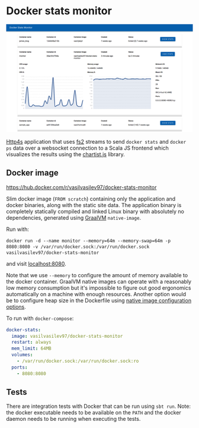 # Docker stats monitor

![Screenshot](./screenshot.png)

[Http4s](https://http4s.org) application that uses [fs2](https://fs2.io) streams to send `docker stats` and `docker ps` data over a websocket connection to a Scala JS frontend which visualizes the results using the [chartist.js](https://gionkunz.github.io/chartist-js/) library.

## Docker image
https://hub.docker.com/r/vasilvasilev97/docker-stats-monitor

Slim docker image (`FROM scratch`) containing only the application and docker binaries, along with the static site data. The application binary is completely statically compiled and linked Linux binary with absolutely no dependencies, generated using [GraalVM](https://www.graalvm.org) `native-image`.

Run with:

```
docker run -d --name monitor --memory=64m --memory-swap=64m -p 8080:8080 -v /var/run/docker.sock:/var/run/docker.sock vasilvasilev97/docker-stats-monitor
```

and visit [localhost:8080](http://localhost:8080/).

Note that we use `--memory` to configure the amount of memory available to the docker container. GraalVM native images can operate with a reasonably low memory consumption but it's impossible to figure out good ergonomics automatically on a machine with enough resources. Another option would be to configure heap size in the Dockerfile using [native image configuration options](https://github.com/oracle/graal/blob/master/substratevm/OPTIONS.md#garbage-collection-options).

To run with `docker-compose`:

```yaml
docker-stats:
  image: vasilvasilev97/docker-stats-monitor
  restart: always
  mem_limit: 64MB
  volumes:
    - /var/run/docker.sock:/var/run/docker.sock:ro
  ports:
    - 8080:8080
```

## Tests

There are integration tests with Docker that can be run using `sbt run`. Note: the docker executable needs to be available on the `PATH` and the docker daemon needs to be running when executing the tests.
